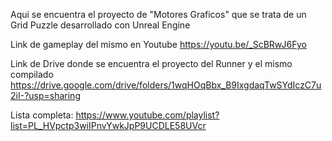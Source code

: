 Aqui se encuentra el proyecto de "Motores Graficos" que se trata de un Grid Puzzle desarrollado con Unreal Engine

Link de gameplay del mismo en Youtube https://youtu.be/_ScBRwJ6Fyo

Link de Drive donde se encuentra el proyecto del Runner y el mismo compilado https://drive.google.com/drive/folders/1wqHOqBbx_B9IxgdaqTwSYdIczC7u2iI-?usp=sharing

Lista completa: https://www.youtube.com/playlist?list=PL_HVpctp3wiIPnvYwkJpP9UCDLE58UVcr
